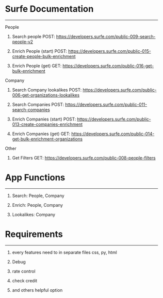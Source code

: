 # Surfe Documentation
---------------------
People

1. Search people POST: https://developers.surfe.com/public-009-search-people-v2

2. Enrich People (start) POST: https://developers.surfe.com/public-015-create-people-bulk-enrichment

3. Enrich People (get) GET: https://developers.surfe.com/public-016-get-bulk-enrichment

Company

1. Search Company lookalikes POST: https://developers.surfe.com/public-006-get-organizations-lookalikes

2. Search Companies POST: https://developers.surfe.com/public-011-search-companies

3. Enrich Companies (start) POST: https://developers.surfe.com/public-013-create-companies-enrichment

4. Enrich Companies (get) GET: https://developers.surfe.com/public-014-get-bulk-enrichment-organizations

Other

1. Get Filters GET: https://developers.surfe.com/public-008-people-filters


# App Functions
---------------------

1. Search: People, Company

2. Enrich: People, Company

3. Lookalikes: Company


# Requirements
---------------------

1. every features need to in separate files css, py, html

2. Debug

3. rate control

4. check credit

5. and others helpful option

